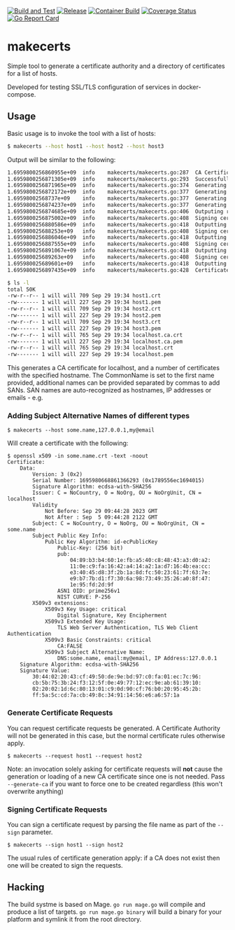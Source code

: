 [![Build and Test](https://github.com/wrouesnel/poller_exporter/actions/workflows/integration.yml/badge.svg)](https://github.com/wrouesnel/makecerts/actions/workflows/integration.yml)
[![Release](https://github.com/wrouesnel/poller_exporter/actions/workflows/release.yml/badge.svg)](https://github.com/wrouesnel/makecerts/actions/workflows/release.yml)
[![Container Build](https://github.com/wrouesnel/poller_exporter/actions/workflows/container.yml/badge.svg)](https://github.com/wrouesnel/makecerts/actions/workflows/container.yml)
[![Coverage Status](https://coveralls.io/repos/github/wrouesnel/poller_exporter/badge.svg?branch=main)](https://coveralls.io/github/wrouesnel/makecerts?branch=main)
[![Go Report Card](https://goreportcard.com/badge/github.com/wrouesnel/makecerts)](https://goreportcard.com/report/github.com/wrouesnel/makecerts)

# makecerts #

Simple tool to generate a certificate authority and a directory of certificates
for a list of hosts.

Developed for testing SSL/TLS configuration of services in docker-compose.

## Usage

Basic usage is to invoke the tool with a list of hosts:

```bash
$ makecerts --host host1 --host host2 --host host3
```

Output will be similar to the following:

```bash
1.6959800256860955e+09	info	makecerts/makecerts.go:287	CA Certificate filenames	{"ca_certificate_filename": "localhost.ca.crt", "ca_key_filename": "localhost.ca.pem"}
1.6959800256871305e+09	info	makecerts/makecerts.go:293	Successfully loaded existing certificates from previous session	{"ca_certificate_filename": "localhost.ca.crt", "ca_key_filename": "localhost.ca.pem"}
1.6959800256871965e+09	info	makecerts/makecerts.go:374	Generating certificates.
1.6959800256872172e+09	info	makecerts/makecerts.go:377	Generating certificate	{"hostname": "host1"}
1.69598002568737e+09	info	makecerts/makecerts.go:377	Generating certificate	{"hostname": "host2"}
1.6959800256874237e+09	info	makecerts/makecerts.go:377	Generating certificate	{"hostname": "host3"}
1.6959800256874685e+09	info	makecerts/makecerts.go:406	Outputing requested certificates
1.6959800256875002e+09	info	makecerts/makecerts.go:408	Signing certificate	{"common_name": "localhost"}
1.6959800256880586e+09	info	makecerts/makecerts.go:418	Outputting certificate	{"certificate_filename": "localhost.crt", "key_filename": "localhost.pem"}
1.695980025688253e+09	info	makecerts/makecerts.go:408	Signing certificate	{"common_name": "host1"}
1.6959800256886046e+09	info	makecerts/makecerts.go:418	Outputting certificate	{"certificate_filename": "host1.crt", "key_filename": "host1.pem"}
1.6959800256887555e+09	info	makecerts/makecerts.go:408	Signing certificate	{"common_name": "host2"}
1.6959800256891067e+09	info	makecerts/makecerts.go:418	Outputting certificate	{"certificate_filename": "host2.crt", "key_filename": "host2.pem"}
1.695980025689263e+09	info	makecerts/makecerts.go:408	Signing certificate	{"common_name": "host3"}
1.695980025689601e+09	info	makecerts/makecerts.go:418	Outputting certificate	{"certificate_filename": "host3.crt", "key_filename": "host3.pem"}
1.6959800256897435e+09	info	makecerts/makecerts.go:428	Certificate generation finished

$ ls -l
total 50K
-rw-r--r-- 1 will will 709 Sep 29 19:34 host1.crt
-rw------- 1 will will 227 Sep 29 19:34 host1.pem
-rw-r--r-- 1 will will 709 Sep 29 19:34 host2.crt
-rw------- 1 will will 227 Sep 29 19:34 host2.pem
-rw-r--r-- 1 will will 709 Sep 29 19:34 host3.crt
-rw------- 1 will will 227 Sep 29 19:34 host3.pem
-rw-r--r-- 1 will will 765 Sep 29 19:34 localhost.ca.crt
-rw------- 1 will will 227 Sep 29 19:34 localhost.ca.pem
-rw-r--r-- 1 will will 765 Sep 29 19:34 localhost.crt
-rw------- 1 will will 227 Sep 29 19:34 localhost.pem
```

This generates a CA certificate for localhost, and a number of certificates with the specified hostname.
The CommonName is set to the first name provided, additional names can be provided separated by commas to add 
SANs. SAN names are auto-recognized as hostnames, IP addresses or emails - e.g.

### Adding Subject Alternative Names of different types 

```
$ makecerts --host some.name,127.0.0.1,my@email
```

Will create a certificate with the following:

```
$ openssl x509 -in some.name.crt -text -noout
Certificate:
    Data:
        Version: 3 (0x2)
        Serial Number: 1695980668861366293 (0x1789556ec1694015)
        Signature Algorithm: ecdsa-with-SHA256
        Issuer: C = NoCountry, O = NoOrg, OU = NoOrgUnit, CN = localhost
        Validity
            Not Before: Sep 29 09:44:28 2023 GMT
            Not After : Sep  5 09:44:28 2122 GMT
        Subject: C = NoCountry, O = NoOrg, OU = NoOrgUnit, CN = some.name
        Subject Public Key Info:
            Public Key Algorithm: id-ecPublicKey
                Public-Key: (256 bit)
                pub:
                    04:89:b3:b4:60:1e:fb:a5:40:c8:48:43:a3:d0:a2:
                    11:0e:c9:fa:16:42:a4:14:a2:1a:d7:16:4b:ea:cc:
                    e3:40:45:d8:3f:2b:1a:8d:fc:50:23:61:7f:63:7e:
                    e9:b7:7b:d1:f7:30:6a:98:73:49:35:26:a0:8f:47:
                    1e:95:fd:2d:9f
                ASN1 OID: prime256v1
                NIST CURVE: P-256
        X509v3 extensions:
            X509v3 Key Usage: critical
                Digital Signature, Key Encipherment
            X509v3 Extended Key Usage: 
                TLS Web Server Authentication, TLS Web Client Authentication
            X509v3 Basic Constraints: critical
                CA:FALSE
            X509v3 Subject Alternative Name: 
                DNS:some.name, email:my@email, IP Address:127.0.0.1
    Signature Algorithm: ecdsa-with-SHA256
    Signature Value:
        30:44:02:20:43:cf:49:50:de:9e:bd:97:c0:fa:01:ec:7c:96:
        cb:5b:75:3b:24:f3:12:5f:0e:49:77:12:ec:9e:ab:61:39:10:
        02:20:02:1d:6c:80:13:01:c9:0d:90:cf:76:b0:20:95:45:2b:
        ff:5a:5c:cd:7a:cb:49:8c:34:91:14:56:e6:a6:57:1a
```

### Generate Certificate Requests

You can request certificate requests be generated. A Certificate Authority will not be generated in this case, but
the normal certificate rules otherwise apply.

```
$ makecerts --request host1 --request host2
```

Note: an invocation solely asking for certificate requests will **not** cause the generation or loading of a new CA certificate
since one is not needed. Pass `--generate-ca` if you want to force one to be created regardless (this won't overwrite anything)

### Signing Certificate Requests

You can sign a certificate request by parsing the file name as part of the `--sign` parameter.

```
$ makecerts --sign host1 --sign host2
```

The usual rules of certificate generation apply: if a CA does not exist then one will be created to sign the requests.

## Hacking

The build systme is based on Mage. `go run mage.go` will compile and produce a
list of targets. `go run mage.go binary` will build a binary for your platform
and symlink it from the root directory.

